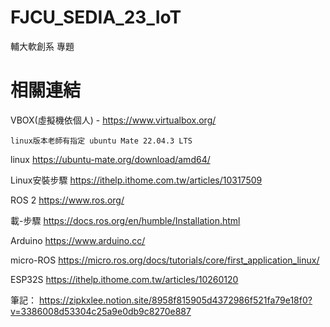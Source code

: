 # FJCU_SEDIA_23_IoT
輔大軟創系 專題


# 相關連結

VBOX(虛擬機依個人) - https://www.virtualbox.org/

```linux版本老師有指定 ubuntu Mate 22.04.3 LTS```

linux
https://ubuntu-mate.org/download/amd64/

Linux安裝步驟
https://ithelp.ithome.com.tw/articles/10317509

ROS 2
https://www.ros.org/

載-步驟
https://docs.ros.org/en/humble/Installation.html

Arduino
https://www.arduino.cc/

micro-ROS
https://micro.ros.org/docs/tutorials/core/first_application_linux/

ESP32S
https://ithelp.ithome.com.tw/articles/10260120

筆記：
https://zipkxlee.notion.site/8958f815905d4372986f521fa79e18f0?v=3386008d53304c25a9e0db9c8270e887
